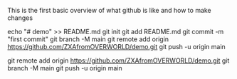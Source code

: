 This is the first basic overview of what github is like and how to make changes

echo "# demo" >> README.md
git init
git add README.md
git commit -m "first commit"
git branch -M main
git remote add origin https://github.com/ZXAfromOVERWORLD/demo.git
git push -u origin main


git remote add origin https://github.com/ZXAfromOVERWORLD/demo.git
git branch -M main
git push -u origin main
